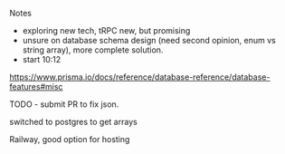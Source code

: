 Notes

- exploring new tech, tRPC new, but promising
- unsure on database schema design (need second opinion, enum vs string array), more complete solution. 
- start 10:12

https://www.prisma.io/docs/reference/database-reference/database-features#misc

TODO - submit PR to fix json.

switched to postgres to get arrays 

Railway, good option for hosting